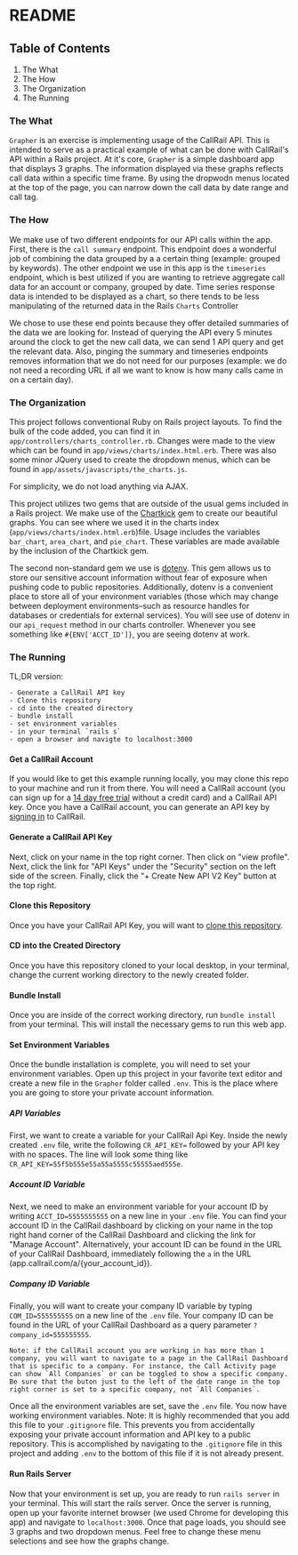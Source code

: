 # README

## Table of Contents
1. The What
2. The How
3. The Organization
4. The Running


### The What

`Grapher` is an exercise is implementing usage of the CallRail API. This is intended to serve as a practical example of what can be done with CallRail's API within a Rails project. At it's core, `Grapher` is a simple dashboard app that displays 3 graphs. The information displayed via these graphs reflects call data within a specific time frame. By using the dropwodn menus located at the top of the page, you can narrow down the call data by date range and call tag.

### The How

We make use of two different endpoints for our API calls within the app. First, there is the `call summary` endpoint. This endpoint does a wonderful job of combining the data grouped by a a certain thing (example: grouped by keywords). The other endpoint we use in this app is the `timeseries` endpoint, which is best utilized if you are wanting to retrieve aggregate call data for an account or company, grouped by date. Time series response data is intended to be displayed as a chart, so there tends to be less manipulating of the returned data in the Rails `Charts` Controller

We chose to use these end points because they offer detailed summaries of the data we are looking for. Instead of querying the API every 5 minutes around the clock to get the new call data, we can send 1 API query and get the relevant data. Also, pinging the summary and timeseries endpoints removes information that we do not need for our purposes (example: we do not need a recording URL if all we want to know is how many calls came in on a certain day).



### The Organization

This project follows conventional Ruby on Rails project layouts. To find the bulk of the code added, you can find it in `app/controllers/charts_controller.rb`. Changes were made to the view which can be found in `app/views/charts/index.html.erb`. There was also some minor JQuery used to create the dropdown menus, which can be found in `app/assets/javascripts/the_charts.js`.

For simplicity, we do not load anything via AJAX.

This project utilizes two gems that are outside of the usual gems included in a Rails project. We make use of the [Chartkick](https://www.chartkick.com/) gem to create our beautiful graphs. You can see where we used it in the charts index (`app/views/charts/index.html.erb`)file. Usage includes the variables `bar_chart`, `area_chart`, and `pie_chart`. These variables are made available by the inclusion of the Chartkick gem.

The second non-standard gem we use is [dotenv](https://github.com/bkeepers/dotenv). This gem allows us to store our sensitive account information without fear of exposure when pushing code to public repositories. Additionally, dotenv is a convenient place to store all of your environment variables (those which may change between deployment environments–such as resource handles for databases or credentials for external services). You will see use of dotenv in our `api_request` method in our charts controller. Whenever you see something like `#{ENV['ACCT_ID']}`, you are seeing dotenv at work.

### The Running

TL;DR version:

```- Get a CallRail Account
- Generate a CallRail API key
- Clone this repository
- cd into the created directory
- bundle install
- set environment variables
- in your terminal `rails s`
- open a browser and navigte to localhost:3000
```

#### Get a CallRail Account
If you would like to get this example running locally, you may clone this repo to your machine and run it from there. You will need a CallRail account (you can sign up for a [14 day free trial](https://www.callrail.com/pricing/) without a credit card) and a CallRail API key. Once you have a CallRail account, you can generate an API key by [signing in](https://app.callrail.com/users/sign_in) to CallRail.

#### Generate a CallRail API Key

Next, click on your name in the top right corner. Then click on "view profile". Next, click the link for "API Keys" under the "Security" section on the left side of the screen. Finally, click the "+ Create New API V2 Key" button at the top right.

#### Clone this Repository

Once you have your CallRail API Key, you will want to [clone this repository](https://help.github.com/articles/cloning-a-repository/).

#### CD into the Created Directory

Once you have this repository cloned to your local desktop, in your terminal, change the current working directory to the newly created folder.

#### Bundle Install

Once you are inside of the correct working directory, run `bundle install` from your terminal. This will install the necessary gems to run this web app.

#### Set Environment Variables

Once the bundle installation is complete, you will need to set your environment variables. Open up this project in your favorite text editor and create a new file in the `Grapher` folder called `.env`. This is the place where you are going to store your private account information.

##### API Variables

First, we want to create a variable for your CallRail Api Key. Inside the newly created `.env` file, write the following `CR_API_KEY=` followed by your API key with no spaces. The line will look some thing like `CR_API_KEY=55f5b555e55a55a5555c55555aed555e`.

##### Account ID Variable

Next, we need to make an environment variable for your account ID by writing `ACCT_ID=5555555555` on a new line in your `.env` file. You can find your account ID in the CallRail dashboard by clicking on your name in the top right hand corner of the CallRail Dashboard and clicking the link for "Manage Account". Alternatively, your account ID can be found in the URL of your CallRail Dashboard, immediately following the `a` in the URL (app.callrail.com/a/{your_account_id}).

##### Company ID Variable

Finally, you will want to create your company ID variable by typing `COM_ID=555555555` on a new line of the `.env` file. Your company ID can be found in the URL of your CallRail Dashboard as a query parameter `?company_id=555555555`.

```
Note: if the CallRail account you are working in has more than 1 company, you will want to navigate to a page in the CallRail Dashboard that is specific to a company. For instance, the Call Activity page can show `All Companies` or can be toggled to show a specific company. Be sure that the buton just to the left of the date range in the top right corner is set to a specific company, not `All Companies`.
```

Once all the environment variables are set, save the `.env` file. You now have working environment variables. Note: It is highly recommended that you add this file to your `.gitignore` file. This prevents you from accidentally exposing your private account information and API key to a public repository. This is accomplished by navigating to the `.gitignore` file in this project and adding `.env` to the bottom of this file if it is not already present.

#### Run Rails Server

Now that your environment is set up, you are ready to run `rails server` in your terminal. This will start the rails server. Once the server is running, open up your favorite internet browser (we used Chrome for developing this app) and navigate to `localhost:3000`. Once that page loads, you should see 3 graphs and two dropdown menus. Feel free to change these menu selections and see how the graphs change.





